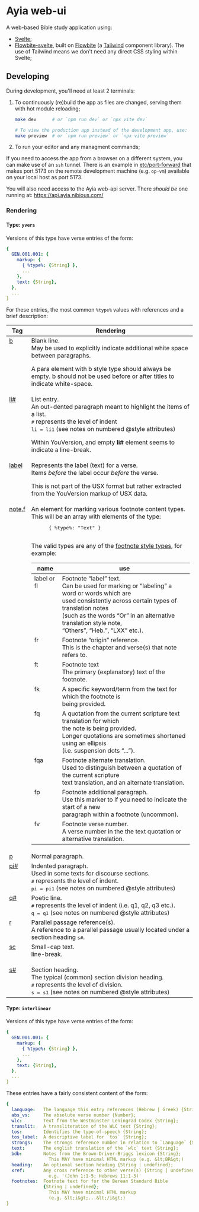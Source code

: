 # Ayia web-ui

A web-based Bible study application using:
- [Svelte](https://svelte.dev/docs/introduction);
- [Flowbite-svelte](https://flowbite-svelte.com/docs/pages/introduction),
  built on [Flowbite](https://flowbite.com/docs/getting-started/introduction/)
  (a [Tailwind](https://tailwindcss.com/docs/installation) component library).
  The use of Tailwind means we don't need any direct CSS styling within Svelte;

## Developing

During development, you'll need at least 2 terminals:
1.  To continuously (re)build the app as files are changed, serving them with
    hot module reloading;
    ```sh
    make dev      # or `npm run dev` or `npx vite dev`

    # To view the production app instead of the development app, use:
    make preview  # or `npm run preview` or `npx vite preview`
    ```
2.  To run your editor and any managment commands;

If you need to access the app from a browser on a different system, you can
make use of an `ssh` tunnel. There is an example in
[etc/port-forward](./etc/port-forward) that makes port 5173 on the remote
development machine (e.g. `op-vm`) available on your local host as port 5173.

You will also need access to the Ayia web-api server. There *should be* one
running at: https://api.ayia.nibious.com/

### Rendering

#### Type: `yvers`
Versions of this type have verse entries of the form:
```yaml
{
  GEN.001.001: {
    markup: {
      { %type%: {String} },
      ...
    },
    text: {String},
  },
  ...
}
```

For these entries, the most common `%type%` values with references and a brief
description:
<table>
 <thead>
  <tr><th>Tag</th><th>Rendering</th></tr>
 </thead>
 <tbody>
  <tr valign='top'>
   <td>
    <a href='https://ubsicap.github.io/usx/parastyles.html#b'>b</a>
   </td>
   <td>
    Blank line.<br />
    May be used to explicitly indicate additional white space between
    paragraphs.<br />
    <p>A para element with b style type should always be empty. b should not
    be used before or after titles to indicate white-space.</p>
   </td>
  </tr>

  <tr valign='top'>
   <td>
    <a href='https://ubsicap.github.io/usx/parastyles.html#li'>li#</a>
   </td>
   <td>
    List entry.<br />
    An out-dented paragraph meant to highlight the items of a list.<br />
    <tt>#</tt> represents the level of indent<br />
    <tt>li = li1</tt> (see notes on numbered @style attributes)<br />
    <p>Within YouVersion, and empty <b>li#</b> element seems to indicate a
    line-break.</p>
   </td>
  </tr>

  <tr valign='top'>
   <td>
    <a href='https://ubsicap.github.io/usx/parastyles.html#label'>label</a>
   </td>
   <td>
    Represents the label (text) for a verse.<br />
    Items <i>before</i> the label occur <i>before</i> the verse.<br />
    <p>This is not part of the USX format but rather extracted from the
    YouVersion markup of USX data.</p>
   </td>
  </tr>

  <tr valign='top'>
   <td>
    <a href='https://ubsicap.github.io/usx/notes.html#footnote-char-style-types'>
      note.f
    </a>
   </td>
   <td>
    An element for marking various footnote content types.<br />
    This will be an array with elements of the type:
    <pre>
      { %type%: "Text" }
    </pre>
    <p>The valid types are any of the
    <a href='https://ubsicap.github.io/usx/notes.html#footnote-char-style-types'>footnote
    style types</a>, for example:</p>
    <table>
     <thead>
      <tr><th>name</th><th>use</th></tr>
     </thead>
     <tbody>
      <tr valign='top'>
       <td>label or fl</td>
       <td>
        Footnote “label” text.<br />
        Can be used for marking or “labeling” a word or words which are<br />
        used consistently across certain types of translation notes<br />
        (such as the words “Or” in an alternative translation style note,<br />
        “Others”, “Heb.”, “LXX” etc.).
      </tr>
      <tr valign='top'>
       <td>fr</td>
       <td>
        Footnote “origin” reference.<br />
        This is the chapter and verse(s) that note refers to.
       </td>
      </tr>
      <tr valign='top'>
       <td>ft</td>
       <td>
        Footnote text<br />
        The primary (explanatory) text of the footnote.
       </td>
      </tr>
      <tr valign='top'>
       <td>fk</td>
       <td>
        A specific keyword/term from the text for which the footnote is<br />
        being provided.
       </td>
      </tr>
      <tr valign='top'>
       <td>fq</td>
       <td>
        A quotation from the current scripture text translation for which<br />
        the note is being provided.<br />
        Longer quotations are sometimes shortened using an ellipsis<br />
        (i.e.  suspension dots “…”).
       </td>
      </tr>
      <tr valign='top'>
       <td>fqa</td>
       <td>
        Footnote alternate translation.<br />
        Used to distinguish between a quotation of the current scripture<br />
        text translation, and an alternate translation.
       </td>
      </tr>
      <tr valign='top'>
       <td>fp</td>
       <td>
        Footnote additional paragraph.<br />
        Use this marker to if you need to indicate the start of a new<br />
        paragraph within a footnote (uncommon).
       </td>
      <tr valign='top'>
       <td>fv</td>
       <td>
        Footnote verse number.<br />
        A verse number in the the text quotation or alternative translation.
       </td>
      </tr>
     </tbody>
    </table>
   </td>
  </tr>

  <tr valign='top'>
   <td><a href='https://ubsicap.github.io/usx/parastyles.html#p'>p</a></td>
   <td>
    Normal paragraph.
   </td>
  </tr>

  <tr valign='top'>
   <td><a href='https://ubsicap.github.io/usx/parastyles.html#pi'>pi#</a></td>
   <td>
    Indented paragraph.<br />
    Used in some texts for discourse sections.<br />
    <tt>#</tt> represents the level of indent.<br />
    <tt>pi = pi1</tt> (see notes on numbered @style attributes)
   </td>
  </tr>

  <tr valign='top'>
   <td><a href='https://ubsicap.github.io/usx/parastyles.html#q'>q#</a></td>
   <td>
    Poetic line.<br />
    <tt>#</tt> represents the level of indent (i.e. q1, q2, q3 etc.).<br />
    <tt>q = q1</tt> (see notes on numbered @style attributes)
   </td>
  </tr>

  <tr valign='top'>
   <td><a href='https://ubsicap.github.io/usx/parastyles.html#r'>r</a></td>
   <td>
    Parallel passage reference(s).<br />
    A reference to a parallel passage usually located under a section heading
    <tt>s#</tt>.
   </td>
  </tr>

  <tr valign='top'>
   <td>
    <a href='https://ubsicap.github.io/usx/charstyles.html#sc'>sc</a>
   </td>
   <td>
    Small-cap text.<br />
    line-break.</p>
   </td>
  </tr>

  <tr valign='top'>
   <td><a href='https://ubsicap.github.io/usx/parastyles.html#s'>s#</a></td>
   <td>
    Section heading.<br />
    The typical (common) section division heading.<br />
    <tt>#</tt> represents the level of division.<br />
    <tt>s = s1</tt> (see notes on numbered @style attributes)
   </td>
  </tr>
 </tbody>
</table>

#### Type: `interlinear`
Versions of this type have verse entries of the form:
```yaml
{
  GEN.001.001: {
    markup: {
      { %type%: {String} },
      ...
    },
    text: {String},
  },
  ...
}
```

These entries have a fairly consistent content of the form:
```yaml
{
  language:   The language this entry references (Hebrew | Greek) {String},
  abs_vs:     The absolute verse number {Number};
  wlc:        Text from the Westminster Leningrad Codex {String};
  translit:   A transliteration of the WLC text {String};
  tos:        Identifies the type-of-speech {String};
  tos_label:  A descriptive label for `tos` {String};
  strongs:    The strongs reference number in relation to `Language` {String};
  text:       The english translation of the `wlc` text {String};
  bdb:        Notes from the Brown-Driver-Briggs lexicon {String};
                This MAY have minimal HTML markup (e.g. &lt;BR&gt;)
  heading:    An optional section heading {String | undefined};
  xref:       Any cross reference to other verse(s) {String | undefined};
                e.g. '(John 1:1-5; Hebrews 11:1-3)'
  footnotes:  Footnote text for for the Berean Standard Bible
              {String | undefined};
                This MAY have minimal HTML markup
                (e.g. &lt;i&gt;...&lt;/i&gt;)
}
```
